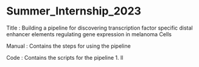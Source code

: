 # Summer_Internship_2023

Title : Building a pipeline for discovering transcription factor specific distal enhancer elements regulating gene expression in melanoma Cells

Manual : Contains the steps for using the pipeline 

Code : Contains the scripts for the pipeline 
      1. ll
